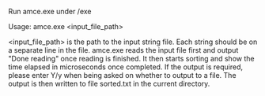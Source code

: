 
Run amce.exe under /exe

Usage: amce.exe <input_file_path>

<input_file_path> is the path to the input string file. Each string should be on a separate line in the file. amce.exe reads the input file first and output "Done reading" once reading is finished. It then starts sorting and show the time elapsed in microseconds once completed. If the output is required, please enter Y/y when being asked on whether to output to a file. The output is then written to file sorted.txt in the current directory.
